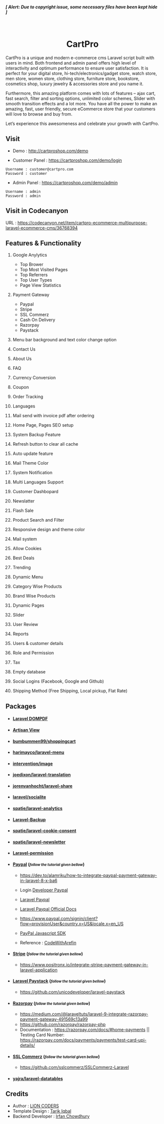 ##### [ <i>Alert:  Due to copyright issue, some necessary files have been kept hide</i> ]

<br>

<div align='center'>

# CartPro
</div>

CartPro is a unique and modern e-commerce cms Laravel script built with users in mind. Both frontend and admin panel offers high level of interactivity and optimum performance to ensure user satisfaction. It is perfect for your digital store, hi-tech/electronics/gadget store, watch store, men store, women store, clothing store, furniture store, bookstore, cosmetics shop, luxury jewelry & accessories store and you name it.

Furthermore, this amazing platform comes with lots of features – ajax cart, fast search, filter and sorting options, unlimited color schemes, Slider with smooth transition effects and a lot more. You have all the power to make an amazing, fast, user friendly, secure eCommerce store that your customers will love to browse and buy from.

Let’s experience this awesomeness and celebrate your growth with CartPro.

## Visit 

- Demo : http://cartproshop.com/demo

- Customer Panel : https://cartproshop.com/demo/login
```
Username : customer@cartpro.com
Password : customer
```
- Admin Panel : https://cartproshop.com/demo/admin
```
Username : admin
Password : admin
```

## Visit in Codecanyon
URL : https://codecanyon.net/item/cartpro-ecommerce-multipurpose-laravel-ecommerce-cms/36768394



## Features & Functionality
1. Google Anylytics
    - Top Brower
    - Top Most Visited Pages
    - Top Referrers
    - Top User Types
    - Page View Statistics

2. Payment Gateway 
    - Paypal
    - Stripe
    - SSL Commerz
    - Cash On Delivery
    - Razorpay
    - Paystack
    
3. Menu bar background and text color change option
4. Contact Us
5. About Us
6. FAQ
7. Currency Conversion
8. Coupon
9. Order Tracking
10. Languages
11. Mail send with invoice pdf after ordering
12. Home Page, Pages SEO setup
13. System Backup Feature
14. Refresh button to clear all cache
15. Auto update feature
16. Mail Theme Color
17. System Notification
18. Multi Languages Support 
19. Customer Dashbopard
20. Newslatter
21. Flash Sale
22. Product Search and Filter
23. Responsive design and theme color
24. Mail system
25. Allow Cookies
26. Best Deals
27. Trending
28. Dynamic Menu
29. Category Wise Products
30. Brand Wise Products
31. Dynamic Pages
32. Slider
33. User Review
34. Reports
35. Users & customer details
36. Role and Permission
37. Tax
38. Empty database
39. Social Logins (Facebook, Google and Github)
40. Shipping Method (Free Shipping, Local pickup, Flat Rate)


## Packages
- #### [Laravel DOMPDF](https://github.com/barryvdh/laravel-dompdf)

- #### [Artisan View](https://github.com/svenluijten/artisan-view)

- #### [bumbummen99/shoppingcart](https://packagist.org/packages/bumbummen99/shoppingcart)

- #### [harimayco/laravel-menu](https://packagist.org/packages/harimayco/laravel-menu)

- #### [intervention/image](https://image.intervention.io/v2)

- #### [joedixon/laravel-translation](https://github.com/joedixon/laravel-translation)

- #### [jorenvanhocht/laravel-share](https://packagist.org/packages/jorenvanhocht/laravel-share)

- #### [laravel/socialite](https://packagist.org/packages/laravel/socialite)

- #### [spatie/laravel-analytics](https://github.com/spatie/laravel-analytics)

- #### [Laravel-Backup](https://spatie.be/docs/laravel-backup/v8/introduction)

- #### [spatie/laravel-cookie-consent](https://github.com/spatie/laravel-cookie-consent)

- #### [spatie/laravel-newsletter](https://github.com/spatie/laravel-newsletter)

- #### [Laravel-permission](https://spatie.be/docs/laravel-permission/v5/introduction)

- #### [Paypal](https://github.com/srmklive/laravel-paypal) (<small><i>follow the tutorial given bellow</i></small>)
    - https://dev.to/alamriku/how-to-integrate-paypal-payment-gateway-in-laravel-8-x-ba6

    - Login [Developer Paypal](https://developer.paypal.com/)

    - [Laravel Paypal](https://srmklive.github.io/laravel-paypal/)
    - [Laravel Paypal Official Docs](https://srmklive.github.io/laravel-paypal/docs.html)

    - https://www.paypal.com/signin/client?flow=provisionUser&country.x=US&locale.x=en_US
    - [PayPal Javascript SDK](https://developer.paypal.com/demo/checkout/#/pattern/client)
    
    - Reference : [CodeWithArefin](https://www.youtube.com/watch?v=FET5t4hx8dg)

- #### [Stripe](https://github.com/stripe/stripe-php) (<small><i>follow the tutorial given bellow</i></small>)
    - https://www.positronx.io/integrate-stripe-payment-gateway-in-laravel-application

- #### [Laravel Paystack](https://paystack.com/) (<small><i>follow the tutorial given bellow</i></small>)
    - https://github.com/unicodeveloper/laravel-paystack
- #### [Razorpay](https://razorpay.com/) (<small><i>follow the tutorial given bellow</i></small>)
    - https://medium.com/@laraveltuts/laravel-9-integrate-razorpay-payment-gateway-491569c13a99
    - https://github.com/razorpay/razorpay-php
    - Documentation : https://razorpay.com/docs/#home-payments || Testing Card Number:  https://razorpay.com/docs/payments/payments/test-card-upi-details/
                     

- #### [SSL Commerz](https://sslcommerz.com/) (<small><i>follow the tutorial given bellow</i></small>)
    - https://github.com/sslcommerz/SSLCommerz-Laravel

- #### [yajra/laravel-datatables](https://yajrabox.com/docs/laravel-datatables/master/installation)

## Credits
- Author : [LION CODERS](https://lion-coders.com/)
- Template Design : [Tarik Iqbal](https://www.linkedin.com/in/tarik-iqbal-51046b34/)
- Backend Developer : [Irfan Chowdhury](https://github.com/Irfan-Chowdhury)





